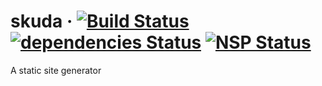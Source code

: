 # skuda · [![Build Status](https://travis-ci.org/jongelboga/skuda.svg?branch=master)](https://travis-ci.org/jongelboga/skuda) [![dependencies Status](https://david-dm.org/jongelboga/skuda/status.svg)](https://david-dm.org/jongelboga/skuda) [![NSP Status](https://nodesecurity.io/orgs/jongelboga/projects/908e9fee-29bd-48b0-891b-5161b2184b48/badge)](https://nodesecurity.io/orgs/jongelboga/projects/908e9fee-29bd-48b0-891b-5161b2184b48)

A static site generator
